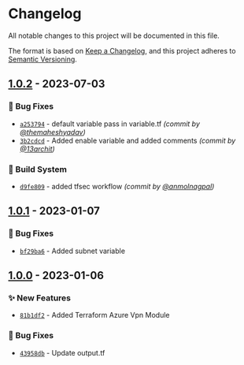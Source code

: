 # Changelog
All notable changes to this project will be documented in this file.

The format is based on [Keep a Changelog](https://keepachangelog.com/en/1.0.0/),
and this project adheres to [Semantic Versioning](https://semver.org/spec/v2.0.0.html).

## [1.0.2] - 2023-07-03
### :bug: Bug Fixes
- [`a253794`](https://github.com/clouddrove/terraform-azure-vpn/commit/a253794bb4f80f1394c3db700b55b412bab71e0c) - default variable pass in variable.tf *(commit by [@themaheshyadav](https://github.com/themaheshyadav))*
- [`3b2cdcd`](https://github.com/clouddrove/terraform-azure-vpn/commit/3b2cdcd0f7b01c5e46a3acc651e56a7b4cc58804) - Added enable variable and added comments *(commit by [@13archit](https://github.com/13archit))*

### :construction_worker: Build System
- [`d9fe809`](https://github.com/clouddrove/terraform-azure-vpn/commit/d9fe8093860bab6720424efb193f1cd3df3bf043) - added tfsec workflow *(commit by [@anmolnagpal](https://github.com/anmolnagpal))*


## [1.0.1] - 2023-01-07
### :bug: Bug Fixes
- [`bf29ba6`](https://github.com/clouddrove/terraform-azure-vpn/commit/bf29ba6f99763fe3c0af2c5f8fb5fabcb12a4835) - Added subnet variable

## [1.0.0] - 2023-01-06
### :sparkles: New Features
- [`81b1df2`](https://github.com/clouddrove/terraform-azure-vpn/commit/81b1df21f16aa013b1986581a39dc143dde6afe8) - Added Terraform Azure Vpn Module
### :bug: Bug Fixes
- [`43958db`](https://github.com/clouddrove/terraform-azure-vpn/commit/43958db04599eee2665b6d0d2bbe80c1955a1a4c) - Update output.tf


[1.0.0]: https://github.com/clouddrove/terraform-azure-acr/compare/1.0.0...master
[1.0.1]: https://github.com/clouddrove/terraform-azure-vpn/compare/1.0.0...1.0.1

[1.0.2]: https://github.com/clouddrove/terraform-azure-vpn/compare/1.0.1...1.0.2